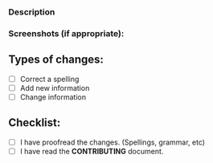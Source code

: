 ### Description

### Screenshots (if appropriate):


## Types of changes:
- [ ] Correct a spelling
- [ ] Add new information
- [ ] Change information

## Checklist:
- [ ] I have proofread the changes. (Spellings, grammar, etc)
- [ ] I have read the **CONTRIBUTING** document.